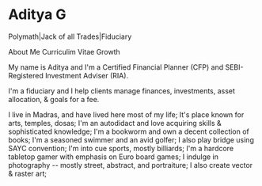 # Aditya G

Polymath|Jack of all Trades|Fiduciary

About Me
Curriculim Vitae
Growth

My name is Aditya and I'm a Certified Financial Planner (CFP) and SEBI-Registered Investment Adviser (RIA).

I'm a fiduciary and I help clients manage finances, investments, asset allocation, & goals for a fee.

I live in Madras, and have lived here most of my life; It's place known for arts, temples, dosas;
I'm an autodidact and love acquiring skills & sophisticated knowledge;
I'm a bookworm and own a decent collection of books;
I'm a seasoned swimmer and an avid golfer; I also play bridge using SAYC convention;
I'm into cue sports, mostly billiards; I'm a hardcore tabletop gamer with emphasis on Euro board games;
I indulge in photography -- mostly street, abstract, and portraiture; I also create vector & raster art;



